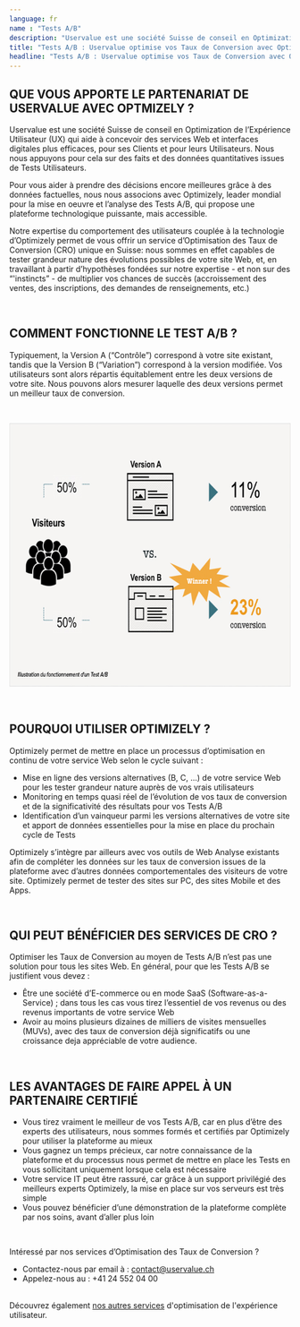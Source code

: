 ```yaml
---
language: fr
name : "Tests A/B"
description: "Uservalue est une société Suisse de conseil en Optimization de l’Expérience Utilisateur (UX) qui aide à concevoir des services Web et interfaces digitales plus efficaces, pour ses Clients et pour leurs Utilisateurs. Nous nous appuyons pour cela sur des faits et des données quantitatives issues de Tests Utilisateurs."
title: "Tests A/B : Uservalue optimise vos Taux de Conversion avec Optimizely | Expérience Utilisateur, UX, CRO | Suisse"
headline: "Tests A/B : Uservalue optimise vos Taux de Conversion avec Optimizely"
---
```

## QUE VOUS APPORTE LE PARTENARIAT DE USERVALUE AVEC OPTMIZELY ?

Uservalue est une société Suisse de conseil en Optimization de l’Expérience Utilisateur (UX) qui aide à concevoir des services Web et interfaces digitales plus efficaces, pour ses Clients et pour leurs Utilisateurs. Nous nous appuyons pour cela sur des faits et des données quantitatives issues de Tests Utilisateurs.

Pour vous aider à prendre des décisions encore meilleures grâce à des données factuelles, nous nous associons avec Optimizely, leader mondial pour la mise en oeuvre et l’analyse des Tests A/B, qui propose une plateforme technologique puissante, mais accessible.

Notre expertise du comportement des utilisateurs couplée à la technologie d’Optimizely permet de vous offrir un service d’Optimisation des Taux de Conversion (CRO) unique en Suisse: nous sommes en effet capables de tester grandeur nature des évolutions possibles de votre site Web, et, en travaillant à partir d’hypothèses fondées sur notre expertise - et non sur des “'instincts” - de multiplier vos chances de succès (accroissement des ventes, des inscriptions, des demandes de renseignements, etc.)

<br />

## COMMENT FONCTIONNE LE TEST A/B ?

Typiquement, la Version A (“Contrôle”) correspond à votre site existant, tandis que la Version B (“Variation”) correspond à la version modifiée. Vos utilisateurs sont alors répartis équitablement entre les deux versions de votre site. Nous pouvons alors mesurer laquelle des deux versions permet un meilleur taux de conversion.

<br />

<p style=text-align:center><img alt class=hidden-phone src=/dist/img/test-ab.jpg style=width:687px;height:471px width=687 height=471 /></p>

<br />

## POURQUOI UTILISER OPTIMIZELY ?

Optimizely permet de mettre en place un processus d’optimisation en continu de votre service Web selon le cycle suivant :

* Mise en ligne des versions alternatives (B, C, ...) de votre service Web pour les tester grandeur nature auprès de vos vrais utilisateurs
* Monitoring en temps quasi réel de l’évolution de vos taux de conversion et de la significativité des résultats pour vos Tests A/B
* Identification d’un vainqueur parmi les versions alternatives de votre site et apport de données essentielles pour la mise en place du prochain cycle de Tests

Optimizely s’intègre par ailleurs avec vos outils de Web Analyse existants afin de compléter les données sur les taux de conversion issues de la plateforme avec d’autres données comportementales des visiteurs de votre site. Optimizely permet de tester des sites sur PC, des sites Mobile et des Apps.

<br />

## QUI PEUT BÉNÉFICIER DES SERVICES DE CRO ?

Optimiser les Taux de Conversion au moyen de Tests A/B n’est pas une solution pour tous les sites Web. En général, pour que les Tests A/B se justifient vous devez :

* Être une société d’E-commerce ou en mode SaaS (Software-as-a-Service) ; dans tous les cas vous tirez l’essentiel de vos revenus ou des revenus importants de votre service Web
* Avoir au moins plusieurs dizaines de milliers de visites mensuelles (MUVs), avec des taux de conversion déjà significatifs ou une croissance deja appréciable de votre audience.

<br />

## LES AVANTAGES DE FAIRE APPEL À UN PARTENAIRE CERTIFIÉ

* Vous tirez vraiment le meilleur de vos Tests A/B, car en plus d’être des experts des utilisateurs, nous sommes formés et certifiés par Optimizely pour utiliser la plateforme au mieux
* Vous gagnez un temps précieux, car notre connaissance de la plateforme et du processus nous permet de mettre en place les Tests en vous sollicitant uniquement lorsque cela est nécessaire
* Votre service IT peut être rassuré, car grâce à un support privilégié des meilleurs experts Optimizely, la mise en place sur vos serveurs est très simple
* Vous pouvez bénéficier d’une démonstration de la plateforme complète par nos soins, avant d’aller plus loin

<br />

Intéressé par nos services d’Optimisation des Taux de Conversion ?

* Contactez-nous par email à : <a href=mailto:contact@uservalue.ch>contact@uservalue.ch</a>
* Appelez-nous au : +41 24 552 04 00

<br />
<div class="sub-footer no-image">
Découvrez également <a href=/fr/>nos autres services</a> d'optimisation de l'expérience utilisateur.
</div>